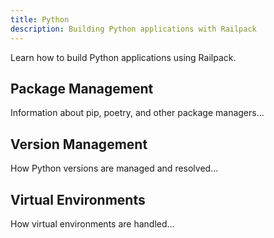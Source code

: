 ```yaml
---
title: Python
description: Building Python applications with Railpack
---
```


Learn how to build Python applications using Railpack.

## Package Management

Information about pip, poetry, and other package managers...

## Version Management

How Python versions are managed and resolved...

## Virtual Environments

How virtual environments are handled...

